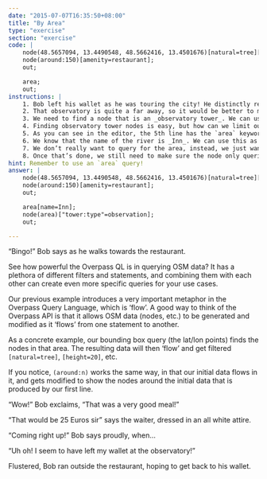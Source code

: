 ```yaml
---
date: "2015-07-07T16:35:50+08:00"
title: "By Area"
type: "exercise"
section: "exercise"
code: | 
    node(48.5657094, 13.4490548, 48.5662416, 13.4501676)[natural=tree][height=20];
    node(around:150)[amenity=restaurant];
    out;

    area;
    out;
instructions: |
    1. Bob left his wallet as he was touring the city! He distinctly remembered leaving his wallet at a certain __observatory tower__ in the _Inn_ river.
    2. That observatory is quite a far away, so it would be better to make sure that our resulting query also shows our current position (so we don’t get lost!) If you notice in the editor on the right, we have two `out` statements, with a blank line in between them. Overpass QL can use multiple `out` statements. If you think of QL statements as _sentences_, you can think of our structure here as two different paragraphs. Our first ‘paragraph’ is the query we’ve been using so far, and only prints the restaurant where Bob is. The second ‘paragraph’ is what you need to edit.
    3. We need to find a node that is an _observatory tower_. We can use the filter `["tower:type"=observation]` for this. Note how we surround the filter type with quotation marks - we do this since it contains a non alphabet character (namely `:`)
    4. Finding observatory tower nodes is easy, but how can we limit our results observatories in the Inn river? Using a _bounding box_ would be too tricky. What we can opt to do is to query by `area`. Since we know that the tower is in a particular area (_Inn_ River), we can use that info in making our query.
    5. As you can see in the editor, the 5th line has the `area` keyword. This is just like the keyword `node` we have used so far, but instead of querying for a single point of interest like a node, `area` queries for a... well, an _area_!
    6. We know that the name of the river is _Inn_. We can use this as a filter for our area. Go ahead and use `[name=Inn]` as a filter in the `area` statement.
    7. We don’t really want to query for the area, instead, we just want to _use_ the area to find a particular node in it. So in the sixth line, type in your  `node` statement, along with the tower type filter discussed in 3.
    8. Once that’s done, we still need to make sure the node only queries inside the area we defined. To do this, change your bare `node` statement to `node(area)`. This tells overpass to only query for nodes inside the area you defined on the area statement!
hint: Remember to use an `area` query!
answer: |
    node(48.5657094, 13.4490548, 48.5662416, 13.4501676)[natural=tree][height=20];
    node(around:150)[amenity=restaurant];
    out;

    area[name=Inn];
    node(area)["tower:type"=observation];
    out;

---
```


“Bingo!” Bob says as he walks towards the restaurant.

See how powerful the Overpass QL is in querying OSM data? It has a plethora of different filters and statements, and combining them with each other can create even more specific queries for your use cases.

Our previous example introduces a very important metaphor in the Overpass Query Language, which is ‘flow’. A good way to think of the Overpass API is that it allows OSM data (nodes, etc.) to be generated and modified as it ‘flows’ from one statement to another. 

As a concrete example, our bounding box query (the lat/lon points) finds the nodes in that area. The resulting data will then ‘flow’ and get filtered `[natural=tree]`, `[height=20]`, etc.

If you notice, `(around:n)` works the same way, in that our initial data flows in it, and gets modified to show the nodes around the initial data that is produced by our first line.

“Wow!” Bob exclaims, “That was a very good meal!”

“That would be 25 Euros sir” says the waiter, dressed in an all white attire.

“Coming right up!” Bob says proudly, when...

“Uh oh! I seem to have left my wallet at the observatory!”

Flustered, Bob ran outside the restaurant, hoping to get back to his wallet.
